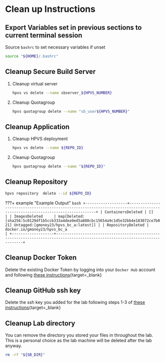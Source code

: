 # Clean up Instructions

## Export Variables set in previous sections to current terminal session

Source `bashrc` to set necessary variables if unset

``` bash
source "${HOME}/.bashrc"
```

## Cleanup Secure Build Server

1. Cleanup virtual server

    ``` bash
    hpvs vs delete --name sbserver_${HPVS_NUMBER}
    ```

2. Cleanup Quotagroup

    ``` bash
    hpvs quotagroup delete --name "sb_user${HPVS_NUMBER}"
    ```

## Cleanup Application

1. Cleanup HPVS deployment

    ``` bash
    hpvs vs delete --name ${REPO_ID}
    ```

2. Cleanup Quotagroup

    ``` bash
    hpvs quotagroup delete --name "${REPO_ID}"
    ```

## Cleanup Repository

``` bash
hpvs repository  delete --id ${REPO_ID}
```

???+ example "Example Output"
    ``` bash
    +-------------------+-----------------------------------------------------------------------------------------------------------------------------+
    | ContainersDeleted | []                                                                                                                          |
    | ImagesDeleted     | map[Deleted:[sha256:5c0129df1b5ccb333a4dea9ed5a880cbc15654a9c1d5e32bb4e183072ce7b021] Untagged:[gmoney23/hpvs_bc_a:latest]] |
    | RepositoryDeleted | docker.io/gmoney23/hpvs_bc_a                                                                                                |
    +-------------------+-----------------------------------------------------------------------------------------------------------------------------+
    ```

## Cleanup Docker Token

Delete the existing Docker Token by logging into your `Docker Hub` account and following [these instructions](https://docs.docker.com/docker-hub/access-tokens/#modify-existing-tokens){target=_blank}

## Cleanup GitHub ssh key

Delete the ssh key you added for the lab following steps 1-3 of [these instructions](https://help.github.com/en/github/authenticating-to-github/reviewing-your-ssh-keys){target=_blank}

## Cleanup Lab directory 

You can remove the directory you stored your files in throughout the lab. This is a personal choice as the lab machine will be deleted after the lab anyway.

``` bash
rm -rf "${SB_DIR}"
```